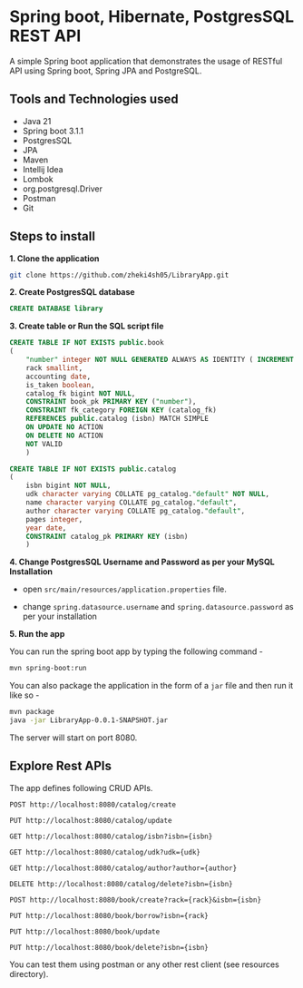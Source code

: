 # Spring boot, Hibernate, PostgresSQL REST API

A simple Spring boot application that demonstrates the usage of RESTful API using Spring boot, Spring JPA and PostgreSQL. 

## Tools and Technologies used

* Java 21
* Spring boot 3.1.1
* PostgresSQL
* JPA
* Maven
* Intellij Idea
* Lombok
* org.postgresql.Driver
* Postman
* Git

## Steps to install

**1. Clone the application**

```bash
git clone https://github.com/zheki4sh05/LibraryApp.git
```

**2. Create PostgresSQL database**

```sql
CREATE DATABASE library
```
	
**3. Create table or Run the SQL script file**

```sql
CREATE TABLE IF NOT EXISTS public.book
(
    "number" integer NOT NULL GENERATED ALWAYS AS IDENTITY ( INCREMENT 1 START 1 MINVALUE 1 MAXVALUE 2147483647 CACHE 1 ),
    rack smallint,
    accounting date,
    is_taken boolean,
    catalog_fk bigint NOT NULL,
    CONSTRAINT book_pk PRIMARY KEY ("number"),
    CONSTRAINT fk_category FOREIGN KEY (catalog_fk)
    REFERENCES public.catalog (isbn) MATCH SIMPLE
    ON UPDATE NO ACTION
    ON DELETE NO ACTION
    NOT VALID
    )

CREATE TABLE IF NOT EXISTS public.catalog
(
    isbn bigint NOT NULL,
    udk character varying COLLATE pg_catalog."default" NOT NULL,
    name character varying COLLATE pg_catalog."default",
    author character varying COLLATE pg_catalog."default",
    pages integer,
    year date,
    CONSTRAINT catalog_pk PRIMARY KEY (isbn)
    )
```
	
**4. Change PostgresSQL Username and Password as per your MySQL Installation**
	
+ open `src/main/resources/application.properties` file.

+ change `spring.datasource.username` and `spring.datasource.password` as per your installation
	
**5. Run the app**

You can run the spring boot app by typing the following command -

```bash
mvn spring-boot:run
```

You can also package the application in the form of a `jar` file and then run it like so -

```bash
mvn package
java -jar LibraryApp-0.0.1-SNAPSHOT.jar
```

The server will start on port 8080.
	
## Explore Rest APIs

The app defines following CRUD APIs.

    POST http://localhost:8080/catalog/create
    
    PUT http://localhost:8080/catalog/update
    
    GET http://localhost:8080/catalog/isbn?isbn={isbn}
    
    GET http://localhost:8080/catalog/udk?udk={udk}
    
    GET http://localhost:8080/catalog/author?author={author}

    DELETE http://localhost:8080/catalog/delete?isbn={isbn}

    POST http://localhost:8080/book/create?rack={rack}&isbn={isbn}

    PUT http://localhost:8080/book/borrow?isbn={rack}

    PUT http://localhost:8080/book/update

    PUT http://localhost:8080/book/delete?isbn={isbn}

You can test them using postman or any other rest client (see resources directory). 



